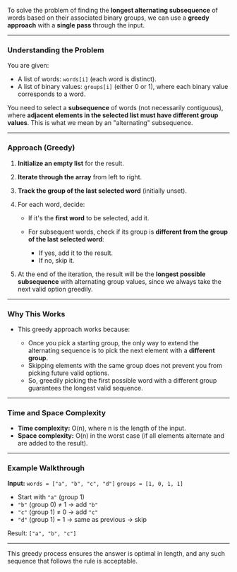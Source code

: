 To solve the problem of finding the **longest alternating subsequence** of words based on their associated binary groups, we can use a **greedy approach** with a **single pass** through the input.

---

### **Understanding the Problem**

You are given:

* A list of words: `words[i]` (each word is distinct).
* A list of binary values: `groups[i]` (either 0 or 1), where each binary value corresponds to a word.

You need to select a **subsequence** of words (not necessarily contiguous), where **adjacent elements in the selected list must have different group values**. This is what we mean by an "alternating" subsequence.

---

### **Approach (Greedy)**

1. **Initialize an empty list** for the result.
2. **Iterate through the array** from left to right.
3. **Track the group of the last selected word** (initially unset).
4. For each word, decide:

   * If it's the **first word** to be selected, add it.
   * For subsequent words, check if its group is **different from the group of the last selected word**:

     * If yes, add it to the result.
     * If no, skip it.
5. At the end of the iteration, the result will be the **longest possible subsequence** with alternating group values, since we always take the next valid option greedily.

---

### **Why This Works**

* This greedy approach works because:

  * Once you pick a starting group, the only way to extend the alternating sequence is to pick the next element with a **different group**.
  * Skipping elements with the same group does not prevent you from picking future valid options.
  * So, greedily picking the first possible word with a different group guarantees the longest valid sequence.

---

### **Time and Space Complexity**

* **Time complexity:** O(n), where n is the length of the input.
* **Space complexity:** O(n) in the worst case (if all elements alternate and are added to the result).

---

### **Example Walkthrough**

**Input:**
`words = ["a", "b", "c", "d"]`
`groups = [1, 0, 1, 1]`

* Start with `"a"` (group 1)
* `"b"` (group 0) ≠ 1 → add `"b"`
* `"c"` (group 1) ≠ 0 → add `"c"`
* `"d"` (group 1) = 1 → same as previous → skip

Result: `["a", "b", "c"]`

---

This greedy process ensures the answer is optimal in length, and any such sequence that follows the rule is acceptable.
